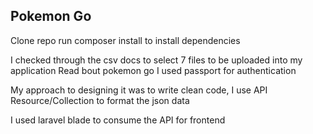 
## Pokemon Go

Clone repo
run composer install to install dependencies

I checked through the csv docs to select 7 files to be uploaded into my application
Read bout pokemon go
I used passport for authentication

My approach to designing it was to write clean code,
I use API Resource/Collection to format the json data

I used laravel blade to consume the API for frontend
